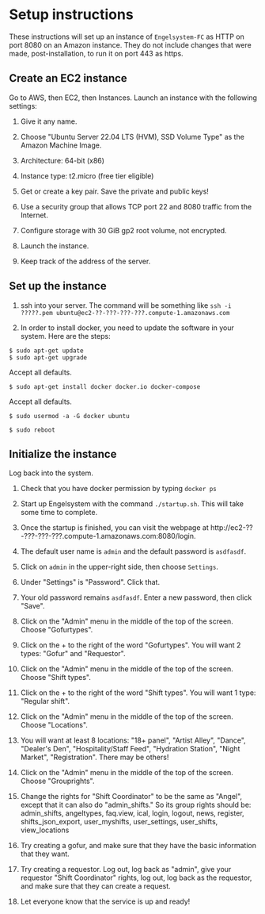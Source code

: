 # Setup instructions

These instructions will set up an instance of `Engelsystem-FC` as HTTP on port 8080
on an Amazon instance. They do not include changes that were made, post-installation, 
to run it on port 443 as https.

## Create an EC2 instance

Go to AWS, then EC2, then Instances. Launch an instance with the following settings:

1. Give it any name.

2. Choose "Ubuntu Server 22.04 LTS (HVM), SSD Volume Type" as the Amazon Machine Image.

3. Architecture: 64-bit (x86)

4. Instance type: t2.micro (free tier eligible)

5. Get or create a key pair. Save the private and public keys!

6. Use a security group that allows TCP port 22 and 8080 traffic from the Internet.

7. Configure storage with 30 GiB gp2 root volume, not encrypted.

8. Launch the instance.

9. Keep track of the address of the server.

## Set up the instance

1. ssh into your server. The command will be something like `ssh -i ?????.pem ubuntu@ec2-??-???-???-???.compute-1.amazonaws.com`

2. In order to install docker, you need to update the software in your system. Here are the steps:

```
$ sudo apt-get update
$ sudo apt-get upgrade
```

Accept all defaults.

```
$ sudo apt-get install docker docker.io docker-compose
```

Accept all defaults.

```
$ sudo usermod -a -G docker ubuntu

$ sudo reboot
```

## Initialize the instance

Log back into the system.

1. Check that you have docker permission by typing `docker ps`

2. Start up Engelsystem with the command `./startup.sh`. This will take some time to complete.

3. Once the startup is finished, you can visit the webpage at 
http://ec2-??-???-???-???.compute-1.amazonaws.com:8080/login. 

4. The default user name is `admin` and the default password is `asdfasdf`.

5. Click on `admin` in the upper-right side, then choose `Settings`.

6. Under "Settings" is "Password". Click that.

7. Your old password remains `asdfasdf`. Enter a new password, then click "Save".

8. Click on the "Admin" menu in the middle of the top of the screen. Choose "Gofurtypes".

9. Click on the + to the right of the word "Gofurtypes". You will want 2 types: "Gofur" and "Requestor".

10. Click on the "Admin" menu in the middle of the top of the screen. Choose "Shift types".

11. Click on the + to the right of the word "Shift types". You will want 1 type: "Regular shift".

12. Click on the "Admin" menu in the middle of the top of the screen. Choose "Locations".

13. You will want at least 8 locations: "18+ panel", "Artist Alley", "Dance", "Dealer's Den", 
"Hospitality/Staff Feed", "Hydration Station", "Night Market", "Registration". There may be 
others!

14. Click on the "Admin" menu in the middle of the top of the screen. Choose "Grouprights".

15. Change the rights for "Shift Coordinator" to be the same as "Angel", except that it can also
do "admin\_shifts." So its group rights should be: admin\_shifts, angeltypes, faq.view, ical, login, 
logout, news, register, shifts\_json\_export, user\_myshifts, user\_settings, user\_shifts, view\_locations 

16. Try creating a gofur, and make sure that they have the basic information that they want.

17. Try creating a requestor. Log out, log back as "admin", give your requestor "Shift Coordinator"
rights, log out, log back as the requestor, and make sure that they can create a request.

18. Let everyone know that the service is up and ready!


